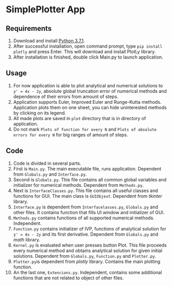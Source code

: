 # SimplePlotter App
## Requirements
1. Download and install [Python 3.7.1](https://www.python.org/downloads/).
2. After successful installation, open command prompt, type ```pip install plotly``` and press Enter. This will download and install PlotLy library.<br>
3. After installation is finished, double click Main.py to launch application.
## Usage
1. For now application is able to plot analytical and numerical solutions to ```y' = 4x - 2y```, absolute global truncation error of numerical methods and dependence of their errors from amount of steps.<br>
2. Application supports Euler, Improved Euler and Runge-Kutta methods. Application plots them on one sheet, you can hide uninterested methods by clicking on its legend.
3. All made plots are saved in ```plot``` directory that is in directory of application.
4. Do not mark ```Plots of function for every N``` and ```Plots of absolute errors for every N``` for big ranges of amount of steps.
## Code
1. Code is divided in several parts.
2. First is ```Main.py```. The main executable file, runs application. Dependent from ```Globals.py``` and ```Interface.py```.
3. Second is ```Globals.py```. This file contains all common global variables and initializer for numerical methods. Dependent from ```Methods.py```.
4. Next is ```InterfaceClasses.py```. This file contains all useful classes and functions for GUI. The main class is ```GUIObjext```. Dependent from *tkinter* library.
5. ```Interface.py``` is dependent from ```Interfacelasses.py```, ```Globals.py``` and other files. It contains function that fills UI window and initializer of GUI.
6. ```Methods.py``` contains functions of all supported numerical methods. Independent.
7. ```Function.py``` contains initializer of IVP, functions of analytical solution for ```y' = 4x - 2y``` and its first derivative. Dependent from ```Globals.py``` and *math* library.
8. ```Kernel.py``` is evaluated when user presses button Plot. This file proceeds every numerical method and obtains analytical solution for given initial solutions. Dependent from ```Globals.py```, ```Function.py``` and ```Plotter.py```.
9. ```Plotter.py```is dependent from *plotly* library. Contains the main plotting function.
10. An the last one, ```Extencions.py```. Independent, contains some additional functions that are not related to object of other files.
